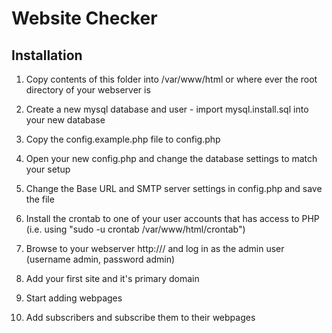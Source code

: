 Website Checker
===============

Installation
------------

1. Copy contents of this folder into /var/www/html or where ever the root directory of your webserver is

2. Create a new mysql database and user - import mysql.install.sql into your new database

3. Copy the config.example.php file to config.php

4. Open your new config.php and change the database settings to match your setup

5. Change the Base URL and SMTP server settings in config.php and save the file

6. Install the crontab to one of your user accounts that has access to PHP (i.e. using "sudo -u <username> crontab /var/www/html/crontab")

7. Browse to your webserver http://<webserver name or ip>/ and log in as the admin user (username admin, password admin)

8. Add your first site and it's primary domain

9. Start adding webpages

10. Add subscribers and subscribe them to their webpages


